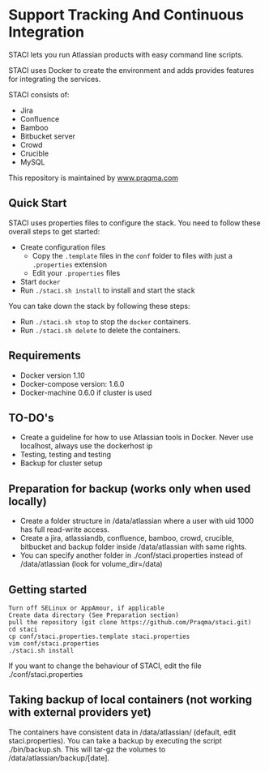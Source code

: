 # Support Tracking And Continuous Integration

STACI lets you run Atlassian products with easy command line scripts.

STACI uses Docker to create the environment and adds provides features for integrating
the services.

STACI consists of:
- Jira
- Confluence
- Bamboo
- Bitbucket server
- Crowd
- Crucible
- MySQL

This repository is maintained by www.praqma.com

## Quick Start

STACI uses properties files to configure the stack. You need to follow these overall
steps to get started:

- Create configuration files
  - Copy the `.template` files in the `conf` folder to files with just a `.properties`
    extension
  - Edit your `.properties` files
- Start `docker`
- Run `./staci.sh install` to install and start the stack

You can take down the stack by following these steps:

- Run `./staci.sh stop` to stop the `docker` containers.
- Run `./staci.sh delete` to delete the containers.


## Requirements
- Docker version 1.10
- Docker-compose version: 1.6.0
- Docker-machine 0.6.0 if cluster is used

## TO-DO's
- Create a guideline for how to use Atlassian tools in Docker. Never use localhost, always use the dockerhost ip
- Testing, testing and testing
- Backup for cluster setup

## Preparation for backup (works only when used locally)
- Create a folder structure in /data/atlassian where a user with uid 1000 has full read-write access.
- Create a jira, atlassiandb, confluence, bamboo, crowd, crucible, bitbucket and backup folder inside /data/atlassian with same rights.
- You can specify another folder in ./conf/staci.properties instead of /data/atlassian (look for volume_dir=/data)

## Getting started
```
Turn off SELinux or AppAmour, if applicable
Create data directory (See Preparation section)
pull the repository (git clone https://github.com/Praqma/staci.git)
cd staci
cp conf/staci.properties.template staci.properties
vim conf/staci.properties
./staci.sh install
```

If you want to change the behaviour of STACI, edit the file ./conf/staci.properties

## Taking backup of local containers (not working with external providers yet)
The containers have consistent data in /data/atlassian/ (default, edit staci.properties). You can take a backup by executing the script ./bin/backup.sh. This will tar-gz the volumes to /data/atlassian/backup/[date].
